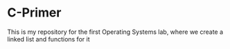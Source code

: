 # C-Primer

This is my repository for the first Operating Systems lab, where we create a linked list and functions for it 